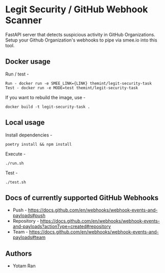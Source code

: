 # Legit Security / GitHub Webhook Scanner

FastAPI server that detects suspicious activity in GitHub Organizations.
Setup your Github Organization's webhooks to pipe via smee.io into this tool.

## Docker usage

Run / test -

```
Run - docker run -e SMEE_LINK={LINK} themint/legit-security-task
Test - docker run -e MODE=test themint/legit-security-task
```

If you want to rebuild the image, use -

```
docker build -t legit-security-task .
```

## Local usage

Install dependencies -

```
poetry install && npm install
```

Execute -

```
./run.sh
```

Test -

```
./test.sh
```

## Docs of currently supported GitHub Webhooks

- Push - https://docs.github.com/en/webhooks/webhook-events-and-payloads#push
- Repository - https://docs.github.com/en/webhooks/webhook-events-and-payloads?actionType=created#repository
- Team - https://docs.github.com/en/webhooks/webhook-events-and-payloads#team

## Authors

- Yotam Ran
